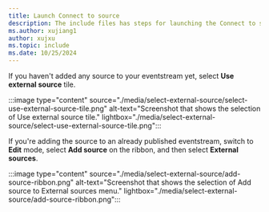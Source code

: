 ```yaml
---
title: Launch Connect to source
description: The include files has steps for launching the Connect to source window.
ms.author: xujiang1
author: xujxu 
ms.topic: include
ms.date: 10/25/2024
---
```


If you haven't added any source to your eventstream yet, select **Use external source** tile.  

:::image type="content" source="./media/select-external-source/select-use-external-source-tile.png" alt-text="Screenshot that shows the selection of Use external source tile." lightbox="./media/select-external-source/select-use-external-source-tile.png":::

If you're adding the source to an already published eventstream, switch to **Edit** mode, select **Add source** on the ribbon, and then select **External sources**. 

:::image type="content" source="./media/select-external-source/add-source-ribbon.png" alt-text="Screenshot that shows the selection of Add source to External sources menu." lightbox="./media/select-external-source/add-source-ribbon.png":::
       
